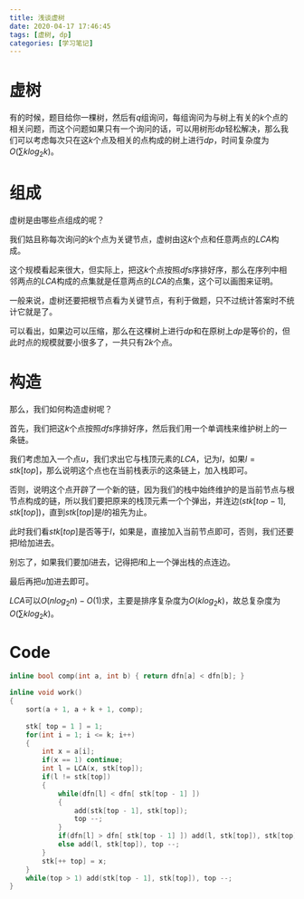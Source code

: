 ```yaml
---
title: 浅谈虚树
date: 2020-04-17 17:46:45
tags: [虚树, dp]
categories: [学习笔记]
---
```


# 虚树

有的时候，题目给你一棵树，然后有$q$组询问，每组询问为与树上有关的$k$个点的相关问题，而这个问题如果只有一个询问的话，可以用树形$dp$轻松解决，那么我们可以考虑每次只在这$k$个点及相关的点构成的树上进行$dp$，时间复杂度为$O(\sum klog_2 k)$。

<!--more-->

# 组成

虚树是由哪些点组成的呢？

我们姑且称每次询问的$k$个点为关键节点，虚树由这$k$个点和任意两点的$LCA$构成。

这个规模看起来很大，但实际上，把这$k$个点按照$dfs$序排好序，那么在序列中相邻两点的$LCA$构成的点集就是任意两点的$LCA$的点集，这个可以画图来证明。

一般来说，虚树还要把根节点看为关键节点，有利于做题，只不过统计答案时不统计它就是了。

可以看出，如果边可以压缩，那么在这棵树上进行$dp$和在原树上$dp$是等价的，但此时点的规模就要小很多了，一共只有$2k$个点。

# 构造

那么，我们如何构造虚树呢？

首先，我们把这$k$个点按照$dfs$序排好序，然后我们用一个单调栈来维护树上的一条链。

我们考虑加入一个点$u$，我们求出它与栈顶元素的$LCA$，记为$l$，如果$l=stk[top]$，那么说明这个点也在当前栈表示的这条链上，加入栈即可。

否则，说明这个点开辟了一个新的链，因为我们的栈中始终维护的是当前节点与根节点构成的链，所以我们要把原来的栈顶元素一个个弹出，并连边$(stk[top-1],stk[top])$，直到$stk[top]$是$l$的祖先为止。

此时我们看$stk[top]$是否等于$l$，如果是，直接加入当前节点即可，否则，我们还要把$l$给加进去。

别忘了，如果我们要加$l$进去，记得把$l$和上一个弹出栈的点连边。

最后再把$u$加进去即可。

$LCA$可以$O(nlog_2n)-O(1)$求，主要是排序复杂度为$O(klog_2k)$，故总复杂度为$O(\sum klog_2 k)$。

# Code

```c++
inline bool comp(int a, int b) { return dfn[a] < dfn[b]; }

inline void work()
{
    sort(a + 1, a + k + 1, comp);
    
    stk[ top = 1 ] = 1;
    for(int i = 1; i <= k; i++)
    {
        int x = a[i];
        if(x == 1) continue;
        int l = LCA(x, stk[top]);
        if(l != stk[top])
        {
            while(dfn[l] < dfn[ stk[top - 1] ])
            {
                add(stk[top - 1], stk[top]);
                top --;
            }
            if(dfn[l] > dfn[ stk[top - 1] ]) add(l, stk[top]), stk[top] = l;
            else add(l, stk[top]), top --;
        }
        stk[++ top] = x;
    }
    while(top > 1) add(stk[top - 1], stk[top]), top --;
}
```

